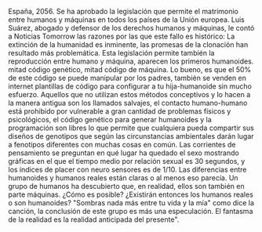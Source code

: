 España, 2056.
Se ha aprobado la legislación que permite el matrimonio entre humanos y máquinas en todos los países de la Unión europea. Luis Suárez, abogado y defensor de los derechos humanos y máquinas, le contó a Noticias Tomorrow las razones por las que este fallo es histórico:
La extinción de la humanidad es inminente, las promesas de la clonación han resultado más problemática. Esta legislación permite también la reproducción entre humano y máquina, aparecen los primeros humanoides. mitad código genético, mitad código de máquina. Lo bueno, es que el 50% de este código se puede manipular por los padres, también se venden en internet plantillas de código para configurar a tu hija-humanoide sin mucho esfuerzo.
Aquellos que no utilizan estos métodos conceptivos y lo hacen a la manera antigua son los llamados salvajes, el contacto humano-humano está prohibido por vulnerable a gran cantidad de problemas físicos y psicológicos, el código genético para generar humanoides y la programación son libres lo que permite que cualquiera pueda compartir sus diseños de genotipos que según las circunstancias ambientales darán lugar a fenotipos diferentes con muchas cosas en común.
Las corrientes de pensamiento se preguntan en qué lugar ha quedado el sexo mostrando gráficas en el que el tiempo medio por relación sexual es 30 segundos, y los índices de placer con neuro sensores es de 1/10.
Las diferencias entre humanoides y humanos reales están claras o al menos eso parecía.
Un grupo de humanos ha descubierto que, en realidad, ellos son también en parte máquinas. ¿Cómo es posible? ¿Existirán entonces los humanos reales o son humanoides?
"Sombras nada más entre tu vida y la mía" como dice la canción, la conclusión de este grupo es más una especulación. El fantasma de la realidad es la realidad anticipada del presente".
